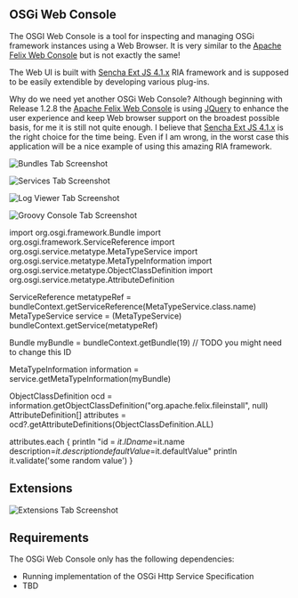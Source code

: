 ## OSGi Web Console

The OSGI Web Console is a tool for inspecting and managing OSGi framework instances using a Web Browser.
It is very similar to the [Apache Felix Web Console][0] but is not exactly the same!

The Web UI is built with [Sencha Ext JS 4.1.x][1] RIA framework and is supposed to be easily
extendible by developing various plug-ins.

Why do we need yet another OSGi Web Console? Although beginning with Release 1.2.8 the [Apache Felix Web Console][0] is using [JQuery][2]
to enhance the user experience and keep Web browser support on the broadest possible basis, for me it is still not quite enough.
I believe that [Sencha Ext JS 4.1.x][1] is the right choice for the time being. Even if I am wrong, in the worst case this application
will be a nice example of using this amazing RIA framework.

![Bundles Tab Screenshot](https://github.com/danielpacak/osgi-enterprise-webconsole/raw/master/README/osgi-web-console-bundles-tab.png)

![Services Tab Screenshot](https://github.com/danielpacak/osgi-enterprise-webconsole/raw/master/README/osgi-web-console-services-tab.png)

![Log Viewer Tab Screenshot](https://github.com/danielpacak/osgi-enterprise-webconsole/raw/master/README/osgi-web-console-log-viewer-tab.png)

![Groovy Console Tab Screenshot](https://github.com/danielpacak/osgi-enterprise-webconsole/raw/master/README/osgi-web-console-groovy-console-tab.png)

 import org.osgi.framework.Bundle
 import org.osgi.framework.ServiceReference
 import org.osgi.service.metatype.MetaTypeService
 import org.osgi.service.metatype.MetaTypeInformation
 import org.osgi.service.metatype.ObjectClassDefinition
 import org.osgi.service.metatype.AttributeDefinition

 ServiceReference metatypeRef = bundleContext.getServiceReference(MetaTypeService.class.name)
 MetaTypeService service = (MetaTypeService) bundleContext.getService(metatypeRef)

 Bundle myBundle = bundleContext.getBundle(19) // TODO you might need to change this ID

 MetaTypeInformation information = service.getMetaTypeInformation(myBundle)

 ObjectClassDefinition ocd = information.getObjectClassDefinition("org.apache.felix.fileinstall", null)
 AttributeDefinition[] attributes = ocd?.getAttributeDefinitions(ObjectClassDefinition.ALL)

 attributes.each {
   println "id = $it.ID name=$it.name description=$it.description defaultValue=$it.defaultValue"
   println it.validate('some random value')
 }

## Extensions

![Extensions Tab Screenshot](https://github.com/danielpacak/osgi-enterprise-webconsole/raw/master/README/osgi-web-console-extensions-tab.png)

## Requirements

The OSGi Web Console only has the following dependencies:

 + Running implementation of the OSGi Http Service Specification
 + TBD


[0]: http://felix.apache.org/site/apache-felix-web-console.html
[1]: http://www.sencha.com/products/extjs/
[2]: http://jquery.com/